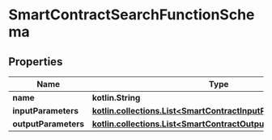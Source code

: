 
# SmartContractSearchFunctionSchema

## Properties
Name | Type | Description | Notes
------------ | ------------- | ------------- | -------------
**name** | **kotlin.String** |  |  [optional]
**inputParameters** | [**kotlin.collections.List&lt;SmartContractInputParameterSchema&gt;**](SmartContractInputParameterSchema.md) |  |  [optional]
**outputParameters** | [**kotlin.collections.List&lt;SmartContractOutputParameterSchema&gt;**](SmartContractOutputParameterSchema.md) |  |  [optional]



